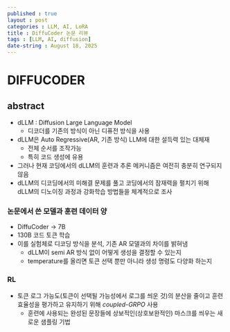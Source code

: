 ```yaml
---
published : true
layout : post
categories : LLM, AI, LoRA
title : DiffuCoder 논문 리뷰
tags : [LLM, AI, diffusion]
date-string : August 18, 2025
---
```


# DIFFUCODER

## abstract
- dLLM : Diffusion Large Language Model
    - 디코더를 기존의 방식이 아닌 디퓨전 방식을 사용
- dLLM은 Auto Regressive(AR, 기존 방식) LLM에 대한 설득력 있는 대체재
    - 전체 순서를 조작가능
    - 특히 코드 생성에 유용
- 그러나 현재 코딩에서의 dLLM의 훈련과 추론 메커니즘은 여전히 충분히 연구되지 않음
- dLLM의 디코딩에서의 미해결 문제를 풀고 코딩에서의 잠재력을 펼치기 위해 dLLM의 디노이징 과정과 강화학습 방법들을 체계적으로 조사
### 논문에서 쓴 모델과 훈련 데이터 양
- DiffuCoder -> 7B
- 130B 코드 토큰 학습
- 이를 실험체로 디코딩 방식을 분석, 기존 AR 모델과의 차이를 밝혀냄
    - dLLM이 semi AR 방식 없이 어떻게 생성을 결정할 수 있는지
    - temperature를 올리면 토큰 선택 뿐만 아니라 생성 명령도 다양화 하는지
### RL
- 토큰 로그 가능도(토큰이 선택될 가능성에서 로그를 씌운 것)의 분산을 줄이고 훈련 효율성을 평가하고 유지하기 위해 _coupled-GRPO_ 사용
    - 훈련에 사용되는 완성된 문장들에 상보적인(상호보완적인) 마스크를 씌우는 새로운 샘플링 기법
